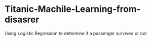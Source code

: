# Titanic-Machile-Learning-from-disasrer
Using Logistic Regression to determine if a passenger survived or not
